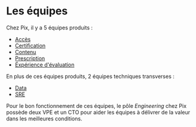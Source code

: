 # Les équipes

Chez Pix, il y a 5 équipes produits : 
- [Accès](liste-des-equipes/acces.md)
- [Certification](liste-des-equipes/certification.md)
- [Contenu](liste-des-equipes/contenu.md)
- [Prescription](liste-des-equipes/prescription.md)
- [Éxpérience d'évaluation](liste-des-equipes/xp-eval.md)

En plus de ces équipes produits, 2 équipes techniques transverses : 
- [Data](liste-des-equipes/data.md)
- [SRE](liste-des-equipes/sre.md)

Pour le bon fonctionnement de ces équipes, le pôle _Engineering_ chez Pix possède deux VPE et un CTO pour aider les équipes à délivrer de la valeur dans les meilleures conditions. 